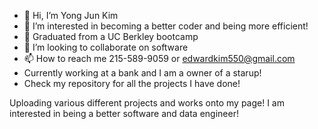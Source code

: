 - 👋 Hi, I’m Yong Jun Kim
- 👀 I’m interested in becoming a better coder and being more efficient!
- 🌱 Graduated from a UC Berkley bootcamp
- 💞️ I’m looking to collaborate on software 
- 📫 How to reach me 215-589-9059 or edwardkim550@gmail.com
- Currently working at a bank and I am a owner of a starup!
- Check my repository for all the projects I have done!

  
Uploading various different projects and works onto my page!
I am interested in being a better software and data engineer!
